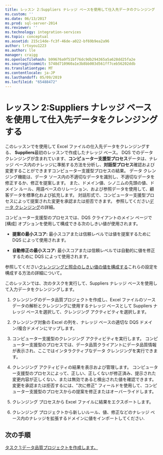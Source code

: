 ```yaml
---
title: レッスン 2:Suppliers ナレッジ ベースを使用して仕入先データのクレンジング |Microsoft Docs
ms.custom: ''
ms.date: 06/13/2017
ms.prod: sql-server-2014
ms.reviewer: ''
ms.technology: integration-services
ms.topic: conceptual
ms.assetid: 215c14de-fc3f-46de-a022-bf69b9ea2a96
author: lrtoyou1223
ms.author: lle
manager: craigg
ms.openlocfilehash: b99676a9f51bf76dc9db294365a5a628dd25fa2e
ms.sourcegitcommit: 5748d710960a1e3b8bb003d561ff7ceb56202ddb
ms.translationtype: MT
ms.contentlocale: ja-JP
ms.lasthandoff: 05/09/2019
ms.locfileid: "65488472"
---
```

# <a name="lesson-2-cleansing-supplier-data-using-the-suppliers-knowledge-base"></a>レッスン 2:Suppliers ナレッジ ベースを使用して仕入先データをクレンジングする
  このレッスンでを使用して Excel ファイルの仕入先データをクレンジングする、 **Suppliers**最初のレッスンで作成したナレッジ ベース。 DQS でのデータ クレンジングが含まれています、**コンピューター支援型プロセス**データは、ナレッジ ベース内のナレッジに準拠する方法を分析し、**対話型プロセス**確認および変更することができますコンピューター支援型プロセスの結果。 データ クレンジング機能は、データ ソース内の不適切なデータを識別し、不適切なデータを修正するか、修正を提案します。 また、ドメイン値、シノニムの先頭の値、ドメイン ルール、用語ベースのリレーション、および参照データを使用して、顧客データを標準化および拡充します。 対話形式で、コンピューター支援型プロセスによって提案された変更を承認または拒否できます。 参照してください[データ クレンジング](https://msdn.microsoft.com/library/gg524800.aspx)の詳細。  
  
 コンピューター支援型のプロセスでは、DQS クライアントのメイン ページで [構成] オプションを使用して構成できる次のしきい値が使用されます。  
  
-   **提案の最小スコア:** 最小スコアまたは信頼レベルでは値を提案するために DQS によって使用されます。  
  
-   **自動修正の最小スコア:** 最小スコアまたは信頼レベルでは自動的に値を修正するために DQS によって使用されます。  
  
 参照してください[クレンジングと照合のしきい値の値を構成する](https://msdn.microsoft.com/library/hh510415.aspx)これらの設定を構成する方法の詳細について。  
  
 このレッスンでは、次のタスクを実行して、Suppliers ナレッジ ベースを使用して入力データをクレンジングします。  
  
1.  クレンジングのデータ品質プロジェクトを作成し、Excel ファイルのソース データの解析とクレンジングに使用するナレッジ ベースとして Suppliers ナレッジ ベースを選択して、クレンジング アクティビティを選択します。  
  
2.  クレンジング対象の Excel の列を、ナレッジ ベースの適切な DQS ドメイン/複合ドメインにマップします。  
  
3.  コンピューター支援型のクレンジング アクティビティを実行します。 コンピューター支援型のプロセスでは、データ品質クライアントにデータ品質情報が表示され、ここではインタラクティブなデータ クレンジングを実行できます。  
  
4.  クレンジング アクティビティの結果を表示および管理します。 コンピューター支援型のプロセスによって、正しい、正しくないが修正済み、提示された変更内容が正しくない、または無効であると検出された値を確認できます。 変更を承認または拒否するには、"次に修正" フィールドを使用して、コンピューター支援型のプロセスからの提案を修正またはオーバーライドします。  
  
5.  クレンジング プロセスから Excel ファイルに結果をエクスポートします。  
  
6.  クレンジング プロジェクトから新しいルール、値、修正などのナレッジ ベース内のナレッジを拡張するドメインに値をインポートしてください.  
  
## <a name="next-step"></a>次の手順  
 [タスク 1:データ品質プロジェクトを作成します。](../../2014/tutorials/task-1-creating-a-data-quality-project.md)  
  
  
